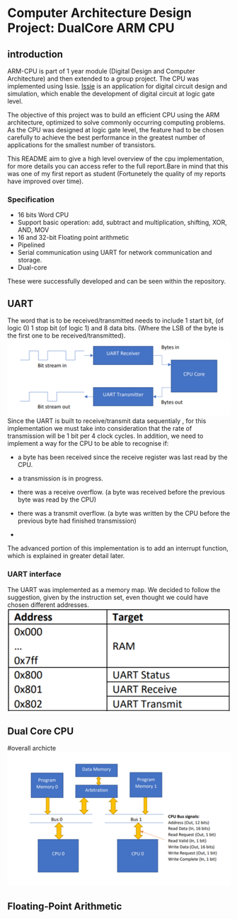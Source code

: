 # Computer Architecture Design Project: DualCore ARM CPU 
## introduction
ARM-CPU is part of 1 year module (Digital Design and Computer Architecture) and then extended to a group project. The CPU was implemented using Issie. [Issie](https://github.com/tomcl/issie) is an application for digital circuit design and simulation, which enable the development of digital circuit at logic gate level.  

The objective of this project was to build an efficient CPU using the ARM architecture, optimized to solve commonly occurring computing problems. As the CPU was designed at logic gate level, the feature had to be chosen carefully to achieve the best performance in the greatest number of applications for the smallest number of transistors.

This README aim to give a high level overview of the cpu implementation, for more details you can access refer to the full report.Bare in mind that this was one of my first report as student (Fortunetely the quality of my reports have improved over time).   


### Specification	
- 16 bits Word CPU
- Support basic operation: add, subtract and multiplication, shifting, XOR, AND, MOV
- 16 and 32-bit Floating point arithmetic 
- Pipelined
- Serial communication using UART for network communication and storage.<br>
- Dual-core 

These were successfully developed and can be seen within the repository.

## UART

The word that is to be received/transmitted needs to include 1 start bit, (of logic 0) 1 stop bit
(of logic 1) and 8 data bits. (Where the LSB of the byte is the first one to be
received/transmitted). 
![Uart-architecture](https://github.com/lou296A/Arm-CPU/blob/master/Pictures/UART_overallarch.png)
Since the UART is built to receive/transmit data sequentialy , for this implementation we
must take into consideration that the rate of transmission will be 1 bit per 4 clock cycles.
In addition, we need to implement a way for the CPU to be able to recognise if:
- a byte has been received since the receive register was last read by the CPU.
- a transmission is in progress.
- there was a receive overflow. (a byte was received before the previous byte was
read by the CPU)
-  there was a transmit overflow. (a byte was written by the CPU before the previous
byte had finished transmission)

-
The advanced portion of this implementation is to add an interrupt function, which is
explained in greater detail later.


### UART interface
The UART was implemented as a memory map. We decided to follow the suggestion, given
by the instruction set, even thought we could have chosen different addresses. 
![UART_memory](https://github.com/lou296A/Arm-CPU/blob/master/Pictures/uart_memorymap.png)

## Dual Core CPU
#overall archicte
![dual_core architecture](https://github.com/lou296A/Arm-CPU/blob/master/Pictures/Dualcore_arch.png)

## Floating-Point Arithmetic
	
	
